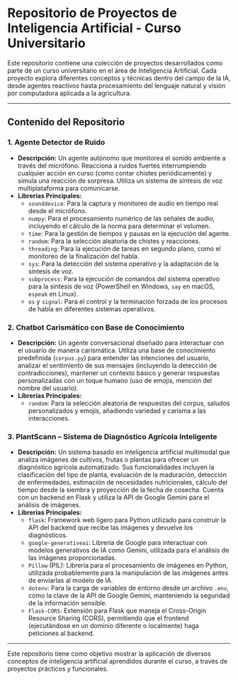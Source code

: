 # Repositorio de Proyectos de Inteligencia Artificial - Curso Universitario

Este repositorio contiene una colección de proyectos desarrollados como parte de un curso universitario en el área de Inteligencia Artificial. Cada proyecto explora diferentes conceptos y técnicas dentro del campo de la IA, desde agentes reactivos hasta procesamiento del lenguaje natural y visión por computadora aplicada a la agricultura.

---

## Contenido del Repositorio

### 1. Agente Detector de Ruido

* **Descripción:** Un agente autónomo que monitorea el sonido ambiente a través del micrófono. Reacciona a ruidos fuertes interrumpiendo cualquier acción en curso (como contar chistes periódicamente) y simula una reacción de sorpresa. Utiliza un sistema de síntesis de voz multiplataforma para comunicarse.
* **Librerías Principales:**
    * `sounddevice`: Para la captura y monitoreo de audio en tiempo real desde el micrófono.
    * `numpy`: Para el procesamiento numérico de las señales de audio, incluyendo el cálculo de la norma para determinar el volumen.
    * `time`: Para la gestión de tiempos y pausas en la ejecución del agente.
    * `random`: Para la selección aleatoria de chistes y reacciones.
    * `threading`: Para la ejecución de tareas en segundo plano, como el monitoreo de la finalización del habla.
    * `sys`: Para la detección del sistema operativo y la adaptación de la síntesis de voz.
    * `subprocess`: Para la ejecución de comandos del sistema operativo para la síntesis de voz (PowerShell en Windows, `say` en macOS, `espeak` en Linux).
    * `os` y `signal`: Para el control y la terminación forzada de los procesos de habla en diferentes sistemas operativos.

### 2. Chatbot Carismático con Base de Conocimiento

* **Descripción:** Un agente conversacional diseñado para interactuar con el usuario de manera carismática. Utiliza una base de conocimiento predefinida (`corpus.py`) para entender las intenciones del usuario, analizar el sentimiento de sus mensajes (incluyendo la detección de contradicciones), mantener un contexto básico y generar respuestas personalizadas con un toque humano (uso de emojis, mención del nombre del usuario).
* **Librerías Principales:**
    * `random`: Para la selección aleatoria de respuestas del corpus, saludos personalizados y emojis, añadiendo variedad y carisma a las interacciones.

### 3. PlantScann – Sistema de Diagnóstico Agrícola Inteligente

* **Descripción:** Un sistema basado en inteligencia artificial multimodal que analiza imágenes de cultivos, frutas o plantas para ofrecer un diagnóstico agrícola automatizado. Sus funcionalidades incluyen la clasificación del tipo de planta, evaluación de la maduración, detección de enfermedades, estimación de necesidades nutricionales, cálculo del tiempo desde la siembra y proyección de la fecha de cosecha. Cuenta con un backend en Flask y utiliza la API de Google Gemini para el análisis de imágenes.
* **Librerías Principales:**
    * `flask`: Framework web ligero para Python utilizado para construir la API del backend que recibe las imágenes y devuelve los diagnósticos.
    * `google-generativeai`: Librería de Google para interactuar con modelos generativos de IA como Gemini, utilizada para el análisis de las imágenes proporcionadas.
    * `Pillow` (PIL): Librería para el procesamiento de imágenes en Python, utilizada probablemente para la manipulación de las imágenes antes de enviarlas al modelo de IA.
    * `dotenv`: Para la carga de variables de entorno desde un archivo `.env`, como la clave de la API de Google Gemini, manteniendo la seguridad de la información sensible.
    * `Flask-CORS`: Extensión para Flask que maneja el Cross-Origin Resource Sharing (CORS), permitiendo que el frontend (ejecutándose en un dominio diferente o localmente) haga peticiones al backend.

---

Este repositorio tiene como objetivo mostrar la aplicación de diversos conceptos de inteligencia artificial aprendidos durante el curso, a través de proyectos prácticos y funcionales.